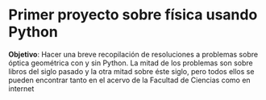 # Primer proyecto sobre física usando Python

**Objetivo**: Hacer una breve recopilación de resoluciones a  problemas sobre óptica geométrica con y sin Python. La mitad de los problemas son sobre libros del siglo pasado y la otra mitad sobre éste siglo, pero todos ellos se pueden encontrar tanto en el acervo de la Facultad de Ciencias como  en internet
